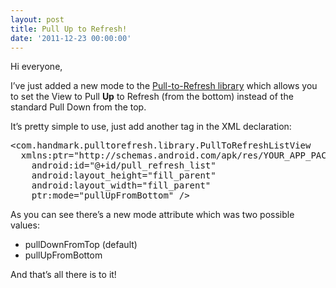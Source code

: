 ```yaml
---
layout: post
title: Pull Up to Refresh!
date: '2011-12-23 00:00:00'
---
```


Hi everyone,

I&#8217;ve just added a new mode to the [Pull-to-Refresh library][1] which allows you to set the View to Pull **Up** to Refresh (from the bottom) instead of the standard Pull Down from the top.  
<!--more-->

  
It&#8217;s pretty simple to use, just add another tag in the XML declaration:

<pre class="brush: xml; gutter: true">&lt;com.handmark.pulltorefresh.library.PullToRefreshListView
  xmlns:ptr="http://schemas.android.com/apk/res/YOUR_APP_PACKAGE_NAME"
    android:id="@+id/pull_refresh_list"
    android:layout_height="fill_parent"
    android:layout_width="fill_parent"
    ptr:mode="pullUpFromBottom" /&gt;</pre>

As you can see there&#8217;s a new mode attribute which was two possible values:

*   pullDownFromTop (default)
*   pullUpFromBottom

And that&#8217;s all there is to it!

<span class='embed-youtube' style='text-align:center; display: block;'></span>

 [1]: http://www.senab.co.uk/2011/12/13/pull-to-refresh-view/